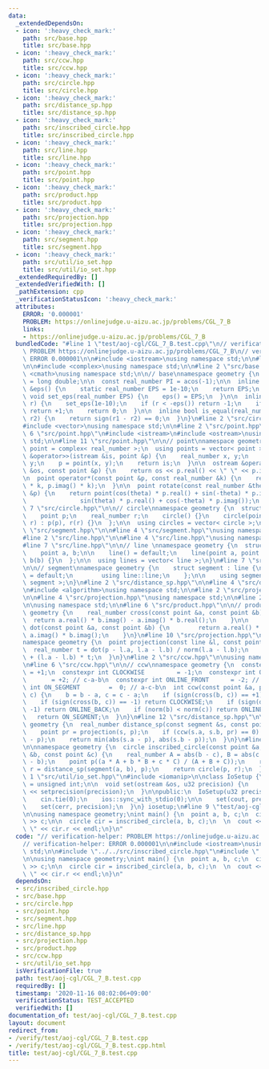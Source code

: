 ```yaml
---
data:
  _extendedDependsOn:
  - icon: ':heavy_check_mark:'
    path: src/base.hpp
    title: src/base.hpp
  - icon: ':heavy_check_mark:'
    path: src/ccw.hpp
    title: src/ccw.hpp
  - icon: ':heavy_check_mark:'
    path: src/circle.hpp
    title: src/circle.hpp
  - icon: ':heavy_check_mark:'
    path: src/distance_sp.hpp
    title: src/distance_sp.hpp
  - icon: ':heavy_check_mark:'
    path: src/inscribed_circle.hpp
    title: src/inscribed_circle.hpp
  - icon: ':heavy_check_mark:'
    path: src/line.hpp
    title: src/line.hpp
  - icon: ':heavy_check_mark:'
    path: src/point.hpp
    title: src/point.hpp
  - icon: ':heavy_check_mark:'
    path: src/product.hpp
    title: src/product.hpp
  - icon: ':heavy_check_mark:'
    path: src/projection.hpp
    title: src/projection.hpp
  - icon: ':heavy_check_mark:'
    path: src/segment.hpp
    title: src/segment.hpp
  - icon: ':heavy_check_mark:'
    path: src/util/io_set.hpp
    title: src/util/io_set.hpp
  _extendedRequiredBy: []
  _extendedVerifiedWith: []
  _pathExtension: cpp
  _verificationStatusIcon: ':heavy_check_mark:'
  attributes:
    ERROR: '0.000001'
    PROBLEM: https://onlinejudge.u-aizu.ac.jp/problems/CGL_7_B
    links:
    - https://onlinejudge.u-aizu.ac.jp/problems/CGL_7_B
  bundledCode: "#line 1 \"test/aoj-cgl/CGL_7_B.test.cpp\"\n// verification-helper:\
    \ PROBLEM https://onlinejudge.u-aizu.ac.jp/problems/CGL_7_B\n// verification-helper:\
    \ ERROR 0.000001\n\n#include <iostream>\nusing namespace std;\n\n#line 2 \"src/inscribed_circle.hpp\"\
    \n\n#include <complex>\nusing namespace std;\n\n#line 2 \"src/base.hpp\"\n\n#include\
    \ <cmath>\nusing namespace std;\n\n// base\nnamespace geometry {\n  using real_number\
    \ = long double;\n\n  const real_number PI = acos(-1);\n\n  inline static real_number\
    \ &eps() {\n    static real_number EPS = 1e-10;\n    return EPS;\n  }\n\n  static\
    \ void set_eps(real_number EPS) {\n    eps() = EPS;\n  }\n\n  inline int sign(real_number\
    \ r) {\n    set_eps(1e-10);\n    if (r < -eps()) return -1;\n    if (r > +eps())\
    \ return +1;\n    return 0;\n  }\n\n  inline bool is_equal(real_number r1, real_number\
    \ r2) {\n    return sign(r1 - r2) == 0;\n  }\n}\n#line 2 \"src/circle.hpp\"\n\n\
    #include <vector>\nusing namespace std;\n\n#line 2 \"src/point.hpp\"\n\n#line\
    \ 6 \"src/point.hpp\"\n#include <istream>\n#include <ostream>\nusing namespace\
    \ std;\n\n#line 11 \"src/point.hpp\"\n\n// point\nnamespace geometry {\n  using\
    \ point = complex< real_number >;\n  using points = vector< point >;\n\n  istream\
    \ &operator>>(istream &is, point &p) {\n    real_number x, y;\n    is >> x >>\
    \ y;\n    p = point(x, y);\n    return is;\n  }\n\n  ostream &operator<<(ostream\
    \ &os, const point &p) {\n    return os << p.real() << \" \" << p.imag();\n  }\n\
    \n  point operator*(const point &p, const real_number &k) {\n    return point(p.real()\
    \ * k, p.imag() * k);\n  }\n\n  point rotate(const real_number &theta, const point\
    \ &p) {\n    return point(cos(theta) * p.real() + sin(-theta) * p.imag(),\n  \
    \               sin(theta) * p.real() + cos(-theta) * p.imag());\n  }\n}\n#line\
    \ 7 \"src/circle.hpp\"\n\n// circle\nnamespace geometry {\n  struct circle {\n\
    \    point p;\n    real_number r;\n    circle() {}\n    circle(point p, real_number\
    \ r) : p(p), r(r) {}\n  };\n\n  using circles = vector< circle >;\n}\n#line 2\
    \ \"src/segment.hpp\"\n\n#line 4 \"src/segment.hpp\"\nusing namespace std;\n\n\
    #line 2 \"src/line.hpp\"\n\n#line 4 \"src/line.hpp\"\nusing namespace std;\n\n\
    #line 7 \"src/line.hpp\"\n\n// line \nnamespace geometry {\n  struct line {\n\
    \    point a, b;\n\n    line() = default;\n    line(point a, point b) : a(a),\
    \ b(b) {}\n  };\n\n  using lines = vector< line >;\n}\n#line 7 \"src/segment.hpp\"\
    \n\n// segment\nnamespace geometry {\n    struct segment : line {\n        segment()\
    \ = default;\n        using line::line;\n    };\n\n    using segments = vector<\
    \ segment >;\n}\n#line 2 \"src/distance_sp.hpp\"\n\n#line 4 \"src/distance_sp.hpp\"\
    \n#include <algorithm>\nusing namespace std;\n\n#line 2 \"src/projection.hpp\"\
    \n\n#line 4 \"src/projection.hpp\"\nusing namespace std;\n\n#line 2 \"src/product.hpp\"\
    \n\nusing namespace std;\n\n#line 6 \"src/product.hpp\"\n\n// product\nnamespace\
    \ geometry {\n    real_number cross(const point &a, const point &b) {\n      \
    \  return a.real() * b.imag() - a.imag() * b.real();\n    }\n\n    real_number\
    \ dot(const point &a, const point &b) {\n        return a.real() * b.real() +\
    \ a.imag() * b.imag();\n    }\n}\n#line 10 \"src/projection.hpp\"\n\n// projection\n\
    namespace geometry {\n  point projection(const line &l, const point &p) {\n  \
    \  real_number t = dot(p - l.a, l.a - l.b) / norm(l.a - l.b);\n    return l.a\
    \ + (l.a - l.b) * t;\n  }\n}\n#line 2 \"src/ccw.hpp\"\n\nusing namespace std;\n\
    \n#line 6 \"src/ccw.hpp\"\n\n// ccw\nnamespace geometry {\n  constexpr int COUNTER_CLOCKWISE\
    \ = +1;\n  constexpr int CLOCKWISE         = -1;\n  constexpr int ONLINE_BACK\
    \       = +2; // c-a-b\n  constexpr int ONLINE_FRONT      = -2; // a-b-c\n  constexpr\
    \ int ON_SEGMENT        =  0; // a-c-b\n  int ccw(const point &a, point b, point\
    \ c) {\n    b = b - a, c = c - a;\n    if (sign(cross(b, c)) == +1) return COUNTER_CLOCKWISE;\n\
    \    if (sign(cross(b, c)) == -1) return CLOCKWISE;\n    if (sign(dot(b, c)) ==\
    \ -1) return ONLINE_BACK;\n    if (norm(b) < norm(c)) return ONLINE_FRONT;\n \
    \   return ON_SEGMENT;\n  }\n}\n#line 12 \"src/distance_sp.hpp\"\n\nnamespace\
    \ geometry {\n  real_number distance_sp(const segment &s, const point &p) {\n\
    \    point pr = projection(s, p);\n    if (ccw(s.a, s.b, pr) == 0) return abs(pr\
    \ - p);\n    return min(abs(s.a - p), abs(s.b - p));\n  }\n}\n#line 11 \"src/inscribed_circle.hpp\"\
    \n\nnamespace geometry {\n  circle inscribed_circle(const point &a, const point\
    \ &b, const point &c) {\n    real_number A = abs(b - c), B = abs(c - a), C = abs(a\
    \ - b);\n    point p((a * A + b * B + c * C) / (A + B + C));\n    real_number\
    \ r = distance_sp(segment(a, b), p);\n    return circle(p, r);\n  }\n}\n#line\
    \ 1 \"src/util/io_set.hpp\"\n#include <iomanip>\n\nclass IoSetup {\n  using u32\
    \ = unsigned int;\n\n  void set(ostream &os, u32 precision) {\n    os << fixed\
    \ << setprecision(precision);\n  }\n\npublic:\n  IoSetup(u32 precision = 15) {\n\
    \    cin.tie(0);\n    ios::sync_with_stdio(0);\n\n    set(cout, precision);\n\
    \    set(cerr, precision);\n  }\n} iosetup;\n#line 9 \"test/aoj-cgl/CGL_7_B.test.cpp\"\
    \n\nusing namespace geometry;\nint main() {\n  point a, b, c;\n  cin >> a >> b\
    \ >> c;\n\n  circle cir = inscribed_circle(a, b, c);\n  \n  cout << cir.p << \"\
    \ \" << cir.r << endl;\n}\n"
  code: "// verification-helper: PROBLEM https://onlinejudge.u-aizu.ac.jp/problems/CGL_7_B\n\
    // verification-helper: ERROR 0.000001\n\n#include <iostream>\nusing namespace\
    \ std;\n\n#include \"../../src/inscribed_circle.hpp\"\n#include \"../../src/util/io_set.hpp\"\
    \n\nusing namespace geometry;\nint main() {\n  point a, b, c;\n  cin >> a >> b\
    \ >> c;\n\n  circle cir = inscribed_circle(a, b, c);\n  \n  cout << cir.p << \"\
    \ \" << cir.r << endl;\n}\n"
  dependsOn:
  - src/inscribed_circle.hpp
  - src/base.hpp
  - src/circle.hpp
  - src/point.hpp
  - src/segment.hpp
  - src/line.hpp
  - src/distance_sp.hpp
  - src/projection.hpp
  - src/product.hpp
  - src/ccw.hpp
  - src/util/io_set.hpp
  isVerificationFile: true
  path: test/aoj-cgl/CGL_7_B.test.cpp
  requiredBy: []
  timestamp: '2020-11-16 08:02:06+09:00'
  verificationStatus: TEST_ACCEPTED
  verifiedWith: []
documentation_of: test/aoj-cgl/CGL_7_B.test.cpp
layout: document
redirect_from:
- /verify/test/aoj-cgl/CGL_7_B.test.cpp
- /verify/test/aoj-cgl/CGL_7_B.test.cpp.html
title: test/aoj-cgl/CGL_7_B.test.cpp
---
```

